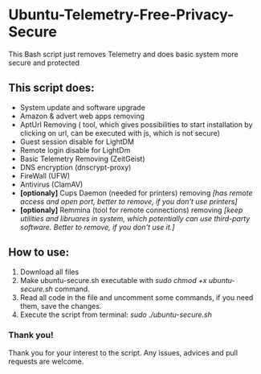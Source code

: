 # Ubuntu-Telemetry-Free-Privacy-Secure
This Bash script just removes Telemetry and does basic system more secure and protected

## This script does:
* System update and software upgrade
* Amazon & advert web apps removing
* AptUrl Removing ( tool, which gives possibilities to start installation by clicking on url, can be executed with js, which is not secure)
* Guest session disable for LightDM
* Remote login disable for LightDm
* Basic Telemetry Removing (ZeitGeist)
* DNS encryption (dnscrypt-proxy)
* FireWall (UFW)
* Antivirus (ClamAV)
* **[optionaly]** Cups Daemon (needed for printers) removing *[has remote access and open port, better to remove, if you don't use printers]*
* **[optionaly]** Remmina (tool for remote connections) removing *[keep utilities and libruares in system, which potentially can use third-party software. Better to remove, if you don't use it.]*

## How to use:
1. Download all files
2. Make ubuntu-secure.sh executable with *sudo chmod +x ubuntu-secure.sh* command.
3. Read all code in the file and uncomment some commands, if you need them, save the changes.
4. Execute the script from terminal: *sudo ./ubuntu-secure.sh*

### Thank you!

Thank you for your interest to the script. Any issues, advices and pull requests are welcome.
